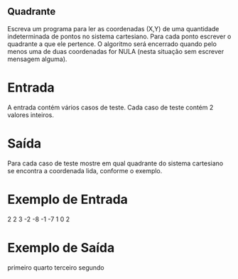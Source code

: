## Quadrante

Escreva um programa para ler as coordenadas (X,Y) de uma quantidade indeterminada de pontos no sistema cartesiano. Para cada ponto escrever o quadrante a que ele pertence. O algoritmo será encerrado quando pelo menos uma de duas coordenadas for NULA (nesta situação sem escrever mensagem alguma).

# Entrada
A entrada contém vários casos de teste. Cada caso de teste contém 2 valores inteiros.

# Saída
Para cada caso de teste mostre em qual quadrante do sistema cartesiano se encontra a coordenada lida, conforme o exemplo.

# Exemplo de Entrada	

2 2
3 -2
-8 -1
-7 1
0 2

# Exemplo de Saída

primeiro
quarto
terceiro
segundo